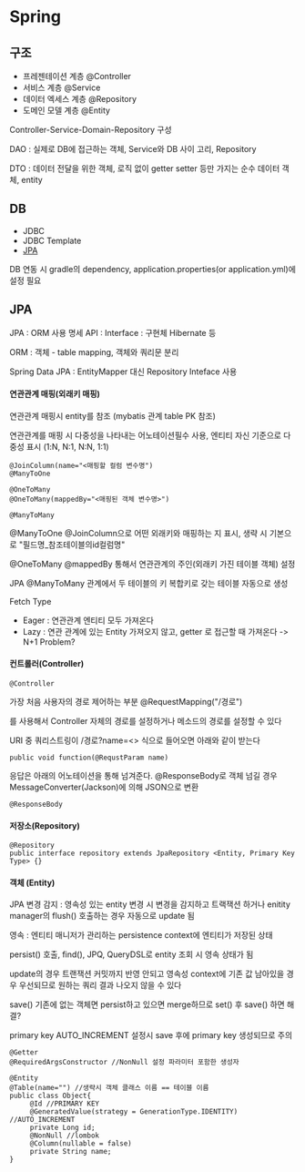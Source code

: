 Spring
==

## 구조

* 프레젠테이션 계층 @Controller
* 서비스 계층 @Service
* 데이터 엑세스 계층 @Repository
* 도메인 모델 계층 @Entity

Controller-Service-Domain-Repository 구성

DAO : 실제로 DB에 접근하는 객체, Service와 DB 사이 고리, Repository

DTO : 데이터 전달을 위한 객체, 로직 없이 getter setter 등만 가지는 순수 데이터 객체, entity 

## DB
* JDBC
* JDBC Template
* [JPA](#jpa)

DB 연동 시 gradle의 dependency, application.properties(or application.yml)에 설정 필요

## JPA
JPA : ORM 사용 명세 API : Interface : 구현체 Hibernate 등

ORM : 객체 - table mapping, 객체와 쿼리문 분리

Spring Data JPA : EntityMapper 대신 Repository Inteface 사용

#### 연관관계 매핑(외래키 매핑)

연관관계 매핑시 entity를 참조
(mybatis 관계 table PK 참조)

연관관계를 매핑 시 다중성을 나타내는 어노테이션필수 사용, 엔티티 자신 기준으로 다중성 표시 (1:N, N:1, N:N, 1:1)
    
    @JoinColumn(name="<매핑할 컬럼 변수명") 
    @ManyToOne 

    @OneToMany
    @OneToMany(mappedBy="<매핑된 객체 변수명>")
    
    @ManyToMany

@ManyToOne @JoinColumn으로 어떤 외래키와 매핑하는 지 표시, 생략 시 기본으로 "필드명_참조테이블의id컬럼명"

@OneToMany @mappedBy 통해서 연관관계의 주인(외래키 가진 테이블 객체) 설정

JPA @ManyToMany 관계에서 두 테이블의 키 복합키로 갖는 테이블 자동으로 생성

Fetch Type
* Eager : 연관관계 엔티티 모두 가져온다
* Lazy : 연관 관계에 있는 Entity 가져오지 않고, getter 로 접근할 때 가져온다
-> N+1 Problem?

#### 컨트롤러(Controller)
    @Controller

가장 처음 사용자의 경로 제어하는 부분
    @RequestMapping("/경로")

를 사용해서 Controller 자체의 경로를 설정하거나 메소드의 경로를 설정할 수 있다

URI 중 쿼리스트링이 /경로?name=<> 식으로 들어오면 아래와 같이 받는다

    public void function(@RequstParam name)

응답은 아래의 어노테이션을 통해 넘겨준다. @ResponseBody로 객체 넘길 경우 MessageConverter(Jackson)에 의해 JSON으로 변환

    @ResponseBody

#### 저장소(Repository)

    @Repository
    public interface repository extends JpaRepository <Entity, Primary Key Type> {}
    
#### 객체 (Entity)
JPA 변경 감지 : 영속성 있는 entity 변경 시 변경을 감지하고 트랙잭션 하거나 enitity manager의 flush() 호출하는 경우 자동으로 update 됨

영속 : 엔티티 매니저가 관리하는 persistence context에 엔티티가 저장된 상태

persist() 호출, find(), JPQ, QueryDSL로 entity 조회 시 영속 상태가 됨

update의 경우 트랜잭션 커밋까지 반영 안되고 영속성 context에 기존 값 남아있을 경우 우선되므로 원하는 쿼리 결과 나오지 않을 수 있다

save() 기존에 없는 객체면 persist하고 있으면 merge하므로 set() 후 save() 하면 해결?

primary key AUTO_INCREMENT 설정시 save 후에 primary key 생성되므로 주의



    @Getter
    @RequiredArgsConstructor //NonNull 설정 파라미터 포함한 생성자
    
    @Entity
    @Table(name="") //생략시 객체 클래스 이름 == 테이블 이름
    public class Object{
         @Id //PRIMARY KEY
         @GeneratedValue(strategy = GenerationType.IDENTITY) //AUTO_INCREMENT
         private Long id;
         @NonNull //lombok
         @Column(nullable = false)
         private String name;
    }